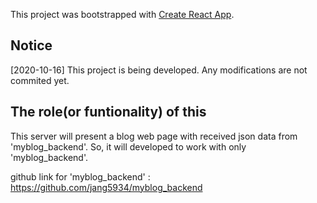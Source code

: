 This project was bootstrapped with [Create React App](https://github.com/facebook/create-react-app).

## Notice

[2020-10-16] This project is being developed. Any modifications are not commited yet.

## The role(or funtionality) of this

This server will present a blog web page with received json data from 'myblog_backend'.
So, it will developed to work with only 'myblog_backend'.

github link for 'myblog_backend' : https://github.com/jang5934/myblog_backend
